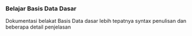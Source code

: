 ### Belajar Basis Data Dasar ###

Dokumentasi belakat Basis Data dasar lebih tepatnya syntax penulisan dan beberapa detail penjelasan
